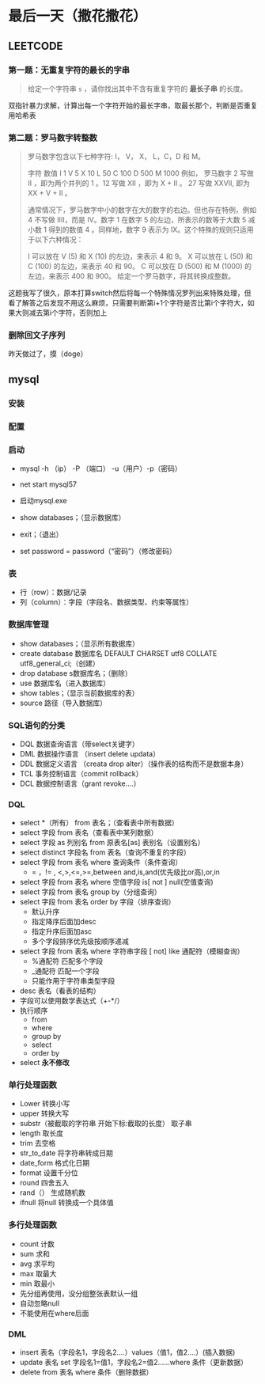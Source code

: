 # 最后一天（撒花撒花）

## LEETCODE

### 第一题：无重复字符的最长的字串

> 给定一个字符串 `s` ，请你找出其中不含有重复字符的 **最长子串** 的长度。

双指针暴力求解，计算出每一个字符开始的最长字串，取最长那个，判断是否重复用哈希表

### 第二题：罗马数字转整数

> 罗马数字包含以下七种字符: I， V， X， L，C，D 和 M。
>
> 字符          数值
> I             1
> V             5
> X             10
> L             50
> C             100
> D             500
> M             1000
> 例如， 罗马数字 2 写做 II ，即为两个并列的 1 。12 写做 XII ，即为 X + II 。 27 写做  XXVII, 即为 XX + V + II 。
>
> 通常情况下，罗马数字中小的数字在大的数字的右边。但也存在特例，例如 4 不写做 IIII，而是 IV。数字 1 在数字 5 的左边，所表示的数等于大数 5 减小数 1 得到的数值 4 。同样地，数字 9 表示为 IX。这个特殊的规则只适用于以下六种情况：
>
> I 可以放在 V (5) 和 X (10) 的左边，来表示 4 和 9。
> X 可以放在 L (50) 和 C (100) 的左边，来表示 40 和 90。 
> C 可以放在 D (500) 和 M (1000) 的左边，来表示 400 和 900。
> 给定一个罗马数字，将其转换成整数。

这题我写了很久，原本打算switch然后将每一个特殊情况罗列出来特殊处理，但看了解答之后发现不用这么麻烦，只需要判断第i+1个字符是否比第i个字符大，如果大则减去第i个字符，否则加上

### 删除回文子序列

昨天做过了，摸（doge）

## mysql

### 安装

### 配置

### 启动

* mysql -h （ip） -P （端口） -u（用户）-p（密码）

* net start mysql57
* 启动mysql.exe
* show databases；（显示数据库）
* exit；（退出）
* set password = password（“密码”）（修改密码）

### 表

* 行（row）：数据/记录
* 列（column）：字段（字段名、数据类型、约束等属性）

### 数据库管理

* show databases；（显示所有数据库）
* create database 数据库名 DEFAULT CHARSET utf8 COLLATE utf8_general_ci;（创建）
* drop database s数据库名；（删除）
* use 数据库名（进入数据库）
* show tables；（显示当前数据库的表）
* source 路径（导入数据库）

### SQL语句的分类

* DQL 数据查询语言（带select关键字）
* DML 数据操作语言 （insert delete updata）
* DDL 数据定义语言 （creata drop alter）（操作表的结构而不是数据本身）
* TCL 事务控制语言（commit rollback）
* DCL 数据控制语言（grant revoke....）

### DQL

* select  *（所有）  from 表名；（查看表中所有数据）
* select 字段 from 表名（查看表中某列数据）
* select 字段 as 列别名 from 原表名[as] 表别名（设置别名）
* select distinct 字段名 from 表名（查询不重复的字段）
* select 字段 from 表名 where 查询条件（条件查询）
  * = ，!= , <,>,<=,>=,between and,is,and(优先级比or高),or,in
* select 字段 from 表名 where 空值字段 is[   not ] null(空值查询)
* select 字段 from 表名 group by（分组查询）
* select 字段 from 表名 order by 字段（排序查询）
  * 默认升序
  * 指定降序后面加desc
  * 指定升序后面加asc
  * 多个字段排序优先级按顺序递减
* select 字段 from 表名 where 字符串字段 [  not] like 通配符（模糊查询）
  * %通配符 匹配多个字段
  * _通配符 匹配一个字段
  * 只能作用于字符串类型字段
* desc 表名（看表的结构）
* 字段可以使用数学表达式（+-*/）
* 执行顺序
  * from
  * where
  * group by
  * select
  * order by
* select **永不修改**

### 单行处理函数

* Lower 转换小写
* upper 转换大写
* substr（被截取的字符串 开始下标:截取的长度） 取子串
* length 取长度
* trim 去空格
* str_to_date 将字符串转成日期
* date_form 格式化日期
* format 设置千分位
* round 四舍五入
* rand（） 生成随机数
* ifnull 将null 转换成一个具体值

### 多行处理函数

* count 计数
* sum 求和
* avg 求平均
* max 取最大
* min 取最小
* 先分组再使用，没分组整张表默认一组
* 自动忽略null
* 不能使用在where后面

### DML

* insert 表名（字段名1，字段名2....）values（值1，值2....）(插入数据)
* update 表名 set 字段名1=值1，字段名2=值2......where 条件（更新数据）
* delete from 表名 where 条件（删除数据）